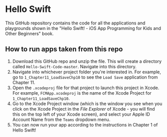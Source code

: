 # Hello Swift

This GitHub repository contains the code for all the applications and playgrounds shown in the "Hello Swift! - iOS App Programming for Kids and Other Beginners" book.

## How to run apps taken from this repo

1. Download this GitHub repo and unzip the file. This will create a directory called `Hello-Swift-Code-master`. Navigate into this directory.
2. Navigate into whichever project folder you're interested in. For example, go to `1_Chapter11_LoadSaveChp10` to see the `Load Save` application from Chapter 11.
3. Open the `.xcodeproj` file for that project to launch this project in Xcode. For example, `FCMApp.xcodeproj` is the name of the Xcode Project for `1_Chapter11_LoadSaveChp10`.
4. Go to the Xcode Project window (which is the window you see when you click on the Xcode Project in the _File Explorer_ of Xcode - you will find this on the top left of your Xcode screen), and select your Apple ID Account Name from the `Teams` dropdown menu.
5. You can now run your app according to the instructions in Chapter 1 of Hello Swift!
